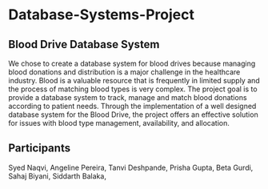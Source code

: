 # Database-Systems-Project
<h2>Blood Drive Database System</h2>
<p>We chose to create a database system for blood drives because managing blood donations and distribution is a major challenge in the healthcare industry. Blood is a valuable resource that is frequently in limited supply and the process of matching blood types is very complex. The project goal is to provide a database system to track, manage and match blood donations according to patient needs. Through the implementation of a well designed database system for the Blood Drive, the project offers an effective solution for issues with blood type management, availability, and allocation. 
</p>

<h2>Participants</h2>
<p> Syed Naqvi,
Angeline Pereira,
Tanvi Deshpande,
Prisha Gupta,
Beta Gurdi,
Sahaj Biyani,
Siddarth Balaka,
</p>
